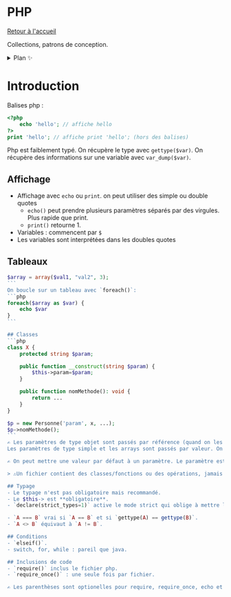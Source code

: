 # PHP

[Retour à l'accueil](./../README.md)

Collections, patrons de conception.

<details>
<summary> Plan ✨</summary>
- [CPOA](#cpoa)
</details>

# Introduction

Balises php :
```php
<?php 
	echo 'hello'; // affiche hello
?>
print 'hello'; // affiche print 'hello'; (hors des balises)
```

Php est faiblement typé. On récupère le type avec `gettype($var)`. On récupère des informations sur une variable avec `var_dump($var)`.

## Affichage
- Affichage avec `echo` ou `print`. on peut utiliser des simple ou double quotes
  - `echo()` peut prendre plusieurs paramètres séparés par des virgules. Plus rapide que print.
  - `print()` retourne 1.
- Variables : commencent par `$`
- Les variables sont interprétées dans les doubles quotes

## Tableaux
````php
$array = array($val1, "val2", 3);
```
On boucle sur un tableau avec `foreach()`: 
```php
foreach($array as $var) {
	echo $var
}
```

## Classes
```php
class X {
	protected string $param;

	public function __construct(string $param) {
		$this->param=$param;
	}

	public function nomMethode(): void {
		return ...
	}
}

$p = new Personne('param', x, ...);
$p->nomMethode();
```
✍️ Les paramètres de type objet sont passés par référence (quand on les modifie l'objet est modifié hors de la fonction).  
Les paramètres de type simple et les arrays sont passés par valeur. On peut faire un passage par référence en utilisant `int & $param`.

✍️ On peut mettre une valeur par défaut à un paramètre. Le paramètre est alors optionnel dans la signature de la fonction.

> ⚠️Un fichier contient des classes/fonctions ou des opérations, jamais les deux.

## Typage
- Le typage n'est pas obligatoire mais recommandé.
- Le $this-> est **obligatoire**. 
- `declare(strict_types=1)` active le mode strict qui oblige à mettre les bons types des variables, paramètres et retours. Sinon php transtype automatiquement.

- `A === B` vrai si `A == B` et si `gettype(A) == gettype(B)`.
- `A <> B` équivaut à `A != B`.

## Conditions
- `elseif()`.
- switch, for, while : pareil que java.

## Inclusions de code
- `require()` inclus le fichier php.
- `require_once()` : une seule fois par fichier.

✍️ Les parenthèses sont optionelles pour require, require_once, echo et print.